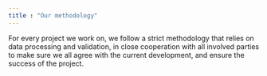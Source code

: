 ```yaml
---
title : "Our methodology"
---
```



For every project we work on, we follow a strict methodology that relies on data processing and validation, in close cooperation with all involved parties to make sure we all agree with the current development, and ensure the success of the project.

